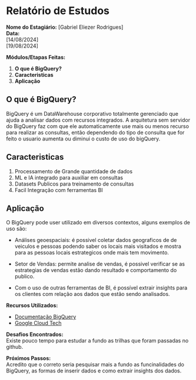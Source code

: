 # Relatório de Estudos

**Nome do Estagiário:** [Gabriel Eliezer Rodrigues]  
**Data:**  
[14/08/2024]  
[19/08/2024]

**Módulos/Etapas Feitas:**  
1. **O que é BigQuery?**
2. **Caracteristicas**
3. **Aplicação**

## O que é BigQuery? 

BigQuery é um DataWarehouse corporativo totalmente gerenciado que ajuda a analisar dados com recursos integrados. A arquitetura sem servidor do BigQuery faz com que ele automaticamente use mais ou menos recurso para realizar as consultas, então dependendo do tipo de consulta que for feito o usuario aumenta ou diminui o custo de uso do bigQuery.

## Caracteristicas
1) Processamento de Grande quantidade de dados
2) ML e IA integrado para auxiliar em consultas
3) Datasets Publicos para treinamento de consultas
4) Facil Integração com ferramentas BI

## Aplicação

O BigQuery pode user utilizado em diversos contextos, alguns exemplos de uso são:

- Análises geoespaciais: é possivel coletar dados geograficos de de veiculos e pessoas podendo saber os locais mais visitados e mostra para as pessoas locais estrategicos onde mais tem movimento.
  

- Setor de Vendas: permite analise de vendas, é possivel verificar se as estrategias de vendas estão dando resultado e comportamento do publico.

- Com o uso de outras ferramentas de BI, é possível extrair insights para os clientes com relação aos dados que estão sendo analisados.



**Recursos Utilizados:**  
- [Documentação BigQuery](https://cloud.google.com/bigquery/docs/introduction?hl=pt-br)
- [Google Cloud Tech](https://www.youtube.com/watch?v=d3MDxC_iuaw&list=PLIivdWyY5sqLAbIdmcMwsxWg-w8Px34MS)


**Desafios Encontrados:**  
Existe pouco tempo para estudar a fundo as trilhas que foram passadas no github.


**Próximos Passos:**  
Acredito que o correto seria pesquisar mais a fundo as funcinalidades do BigQuery, as formas de inserir dados e como extrair insights dos dados.